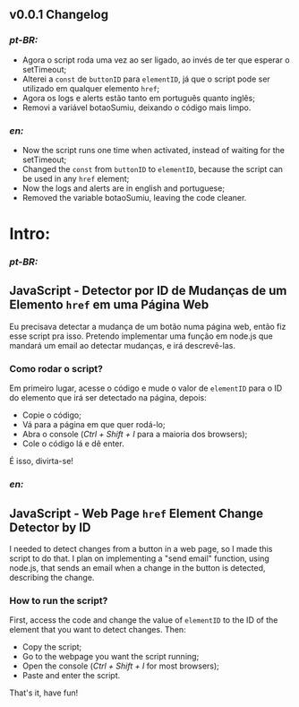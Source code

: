 ## v0.0.1 Changelog

 ### *pt-BR:*
 - Agora o script roda uma vez ao ser ligado, ao invés de ter que esperar o setTimeout;
 - Alterei a `const` de `buttonID` para `elementID`, já que o script pode ser utilizado em qualquer elemento `href`;
 - Agora os logs e alerts estão tanto em português quanto inglês;
 - Removi a variável botaoSumiu, deixando o código mais limpo.

 ### *en:*
 - Now the script runs one time when activated, instead of waiting for the setTimeout;
 - Changed the `const` from `buttonID` to `elementID`, because the script can be used in any `href` element;
 - Now the logs and alerts are in english and portuguese;
 - Removed the variable botaoSumiu, leaving the code cleaner.  


# Intro:

### *pt-BR:*
## JavaScript - Detector  por ID de Mudanças de um Elemento `href` em uma Página Web

Eu precisava detectar a mudança de um botão numa página web, então fiz esse script pra isso. Pretendo implementar uma função em node.js que mandará um email ao detectar mudanças, e irá descrevê-las.

### Como rodar o script?

Em primeiro lugar, acesse o código e mude o valor de `elementID` para o ID do elemento que irá ser detectado na página, depois:

- Copie o código;
- Vá para a página em que quer rodá-lo;
- Abra o console (*Ctrl + Shift + I* para a maioria dos browsers);
- Cole o código lá e dê enter.

É isso, divirta-se!

### *en:*
## JavaScript - Web Page `href` Element Change Detector by ID

I needed to detect changes from a button in a web page, so I made this script to do that. I plan on implementing a "send email" function, using node.js, that sends an email when a change in the button is detected, describing the change.

### How to run the script?

First, access the code and change the value of `elementID` to the ID of the element that you want to detect changes. Then:

- Copy the script;
- Go to the webpage you want the script running;
- Open the console (*Ctrl + Shift + I* for most browsers);
- Paste and enter the script.

That's it, have fun!